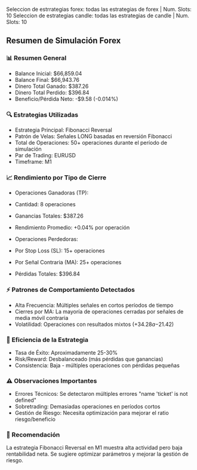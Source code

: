 Seleccion de estrrategias forex: todas las estrategias de forex | Num. Slots: 10
Seleccion de estrategias candle: todas las estrategias de candle | Num. Slots: 10


## Resumen de Simulación Forex

### 📊 Resumen General

* Balance Inicial: $66,859.04
* Balance Final: $66,943.76
* Dinero Total Ganado: $387.26
* Dinero Total Perdido: $396.84
* Beneficio/Pérdida Neto: -$9.58 (-0.014%)

### 🔍 Estrategias Utilizadas

* Estrategia Principal: Fibonacci Reversal
* Patrón de Velas: Señales LONG basadas en reversión Fibonacci
* Total de Operaciones: 50+ operaciones durante el período de simulación
* Par de Trading: EURUSD
* Timeframe: M1

### 📈 Rendimiento por Tipo de Cierre

* Operaciones Ganadoras (TP):
* Cantidad: 8 operaciones
* Ganancias Totales: $387.26
* Rendimiento Promedio: +0.04% por operación

* Operaciones Perdedoras:
* Por Stop Loss (SL): 15+ operaciones
* Por Señal Contraria (MA): 25+ operaciones
* Pérdidas Totales: $396.84

### ⚡ Patrones de Comportamiento Detectados

* Alta Frecuencia: Múltiples señales en cortos períodos de tiempo
* Cierres por MA: La mayoría de operaciones cerradas por señales de media móvil contraria
* Volatilidad: Operaciones con resultados mixtos (+$34.28 a -$21.42)

### 🎯 Eficiencia de la Estrategia

* Tasa de Éxito: Aproximadamente 25-30%
* Risk/Reward: Desbalanceado (más pérdidas que ganancias)
* Consistencia: Baja - múltiples operaciones con pérdidas pequeñas

### ⚠️ Observaciones Importantes

* Errores Técnicos: Se detectaron múltiples errores "name 'ticket' is not defined"
* Sobretrading: Demasiadas operaciones en períodos cortos
* Gestión de Riesgo: Necesita optimización para mejorar el ratio riesgo/beneficio

### 📝 Recomendación

La estrategia Fibonacci Reversal en M1 muestra alta actividad pero baja rentabilidad neta. Se sugiere optimizar parámetros y mejorar la gestión de riesgo.